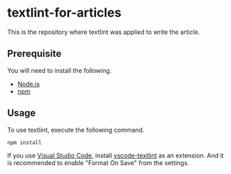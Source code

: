 # textlint-for-articles

This is the repository where textlint was applied to write the article.

## Prerequisite

You will need to install the following.

- [Node.js](https://nodejs.org/ja/)
- [npm](https://www.npmjs.com/)

## Usage

To use textlint, execute the following command.

```zsh
npm install
```

If you use [Visual Studio Code](https://code.visualstudio.com/), install [vscode-textlint](https://marketplace.visualstudio.com/items?itemName=taichi.vscode-textlint)
 as an extension.
And it is recommended to enable "Format On Save" from the settings.
